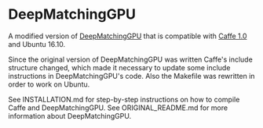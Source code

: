 # DeepMatchingGPU
A modified version of [DeepMatchingGPU](http://lear.inrialpes.fr/src/deepmatching/) that is compatible with [Caffe 1.0](https://github.com/BVLC/caffe) and Ubuntu 16.10.

Since the original version of DeepMatchingGPU was written Caffe's include structure changed, which made it necessary to update some include instructions in DeepMatchingGPU's code. Also the Makefile was rewritten in order to work on Ubuntu.

See INSTALLATION.md for step-by-step instructions on how to compile Caffe and DeepMatchingGPU. See ORIGINAL_README.md for more information about DeepMatchingGPU.
